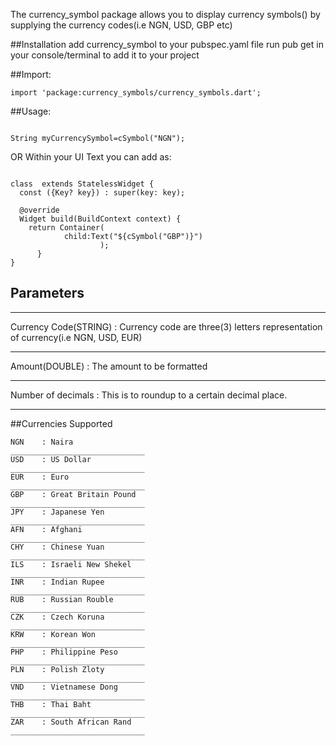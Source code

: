 <!--  -->

<!-- This README describes the package. If you publish this package to pub.dev, -->
<!-- this README's contents appear on the landing page for your package. -->

<!-- For information about how to write a good package README, see the guide for -->
<!-- [writing package pages](https://dart.dev/guides/libraries/writing-package-pages).  -->

<!-- For general information about developing packages, see the Dart guide for -->
<!-- [creating packages](https://dart.dev/guides/libraries/create-library-packages) -->
<!-- and the Flutter guide for -->
<!-- [developing packages and plugins](https://flutter.dev/developing-packages).  -->
<!-- -->


The currency_symbol package allows you to display currency symbols() by supplying the currency codes(i.e NGN, USD, GBP etc)

##Installation
add currency_symbol to your pubspec.yaml file
run pub get in your console/terminal to add it to your project


##Import:
```
import 'package:currency_symbols/currency_symbols.dart';
```

##Usage:
```

String myCurrencySymbol=cSymbol("NGN");
```

OR
Within your UI Text you can add as:

```

class  extends StatelessWidget {
  const ({Key? key}) : super(key: key);

  @override
  Widget build(BuildContext context) {
    return Container(
            child:Text("${cSymbol("GBP")}")
                    );
      }
}

```


## Parameters
_____________________________________________________________________________________________________________

Currency Code(STRING) : Currency code are three(3) letters representation of currency(i.e NGN, USD, EUR)
_____________________________________________________________________________________________________________

Amount(DOUBLE)        : The amount to be formatted
_____________________________________________________________________________________________________________

Number of decimals    : This is to roundup to a certain decimal place.
_____________________________________________________________________________________________________________

##Currencies Supported
```
NGN    : Naira
______________________________
USD    : US Dollar
______________________________
EUR    : Euro
______________________________
GBP    : Great Britain Pound
______________________________
JPY    : Japanese Yen
______________________________
AFN    : Afghani
______________________________
CHY    : Chinese Yuan
______________________________
ILS    : Israeli New Shekel
______________________________
INR    : Indian Rupee
______________________________
RUB    : Russian Rouble
______________________________
CZK    : Czech Koruna
______________________________
KRW    : Korean Won
______________________________
PHP    : Philippine Peso
______________________________
PLN    : Polish Zloty
______________________________
VND    : Vietnamese Dong
______________________________
THB    : Thai Baht
______________________________
ZAR    : South African Rand
______________________________
```


